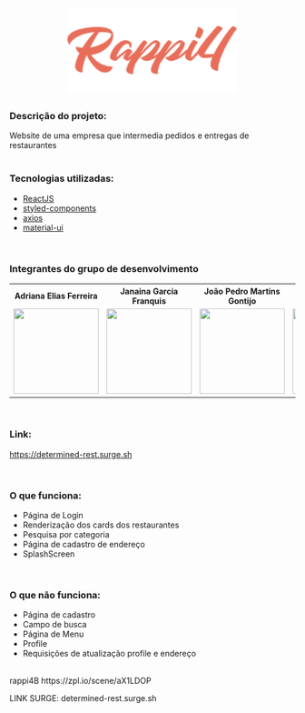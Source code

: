 <h1 align="center">
    <img width="300px" height="150px" alt="logo" src="https://github.com/future4code/paiva-labe-food4/blob/master/src/assets/LogoRappi4Colored.svg" />
    <br>    
</h1>

### Descrição do projeto:

Website de uma empresa que intermedia pedidos e entregas de restaurantes
<br/>
<br/>

### Tecnologias utilizadas:

- [ReactJS](https://reactjs.org/)
- [styled-components](https://www.styled-components.com/)
- [axios](https://github.com/axios/axios)
- [material-ui](https://material-ui.com/pt/)

<br/>

### Integrantes do grupo de desenvolvimento
<table>
  <tr>
    <th>Adriana Elias Ferreira</th>
    <th>Janaina Garcia Franquis</th>
    <th>João Pedro Martins Gontijo</th>
    <th>Sarah Migliorini Rocha</th>
    <th>Túlio Dias</th>
  </tr>
  <tr>
    <td>
  <img width='150px' height='150px' src='https://ca.slack-edge.com/TLAVDH7C2-U01SSF28JKT-a91fc1ade6f2-512' >
    </td>
        <td>
  <img width='150px' height='150px' src='https://ca.slack-edge.com/TLAVDH7C2-U01SL1TGFPW-eebfadefe904-512' >
    </td>
        <td>
  <img width='150px' height='150px' src='https://ca.slack-edge.com/TLAVDH7C2-U01SVQENQ6Q-101514f43f07-512' >
    </td>
     <td>
  <img width='150px' height='150px' src='https://ca.slack-edge.com/TLAVDH7C2-U01SE37G5AP-98aeaa93b8ac-512' >
    </td>
      <td>
  <img width='150px' height='150px' src='https://ca.slack-edge.com/TLAVDH7C2-U01SDSEHE1Y-2796d709d5a3-512' >
    </td>
  </tr>
<table>
<br/>

### Link: 
https://determined-rest.surge.sh    


<br/>

### O que funciona:
- Página de Login 
- Renderização dos cards dos restaurantes
- Pesquisa por categoria
- Página de cadastro de endereço
- SplashScreen
<br/>

### O que não funciona: 
- Página de cadastro
- Campo de busca
- Página de Menu 
- Profile
- Requisições de atualização profile e endereço
<br/> 
rappi4B  
https://zpl.io/scene/aX1LDOP
<br/>

LINK SURGE: determined-rest.surge.sh


